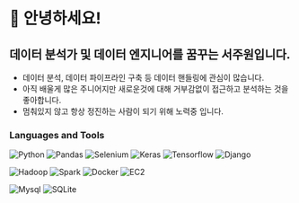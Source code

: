 # 👋 안녕하세요! 
## 데이터 분석가 및 데이터 엔지니어를 꿈꾸는 서주원입니다.

- 데이터 분석, 데이터 파이프라인 구축 등 데이터 핸들링에 관심이 많습니다.
- 아직 배울게 많은 주니어지만 새로운것에 대해 거부감없이 접근하고 분석하는 것을 좋아합니다.  
- 멈춰있지 않고 항상 정진하는 사람이 되기 위해 노력중 입니다.

### Languages and Tools
![Python](https://img.shields.io/badge/Python-EE4C2C?style=flat-square&logo=python&logoColor=white) ![Pandas](https://img.shields.io/badge/Pandas-150458?style=flat-square&logo=pandas&logoColor=white)  ![Selenium](https://img.shields.io/badge/Selenium-43B02A?style=flat-square&logo=selenium&logoColor=black) ![Keras](https://img.shields.io/badge/Keras-D00000?style=flat-square&logo=keras&logoColor=white) ![Tensorflow](https://img.shields.io/badge/Tensorflow-FF6F00?style=flat-square&logo=tensorflow&logoColor=black) ![Django](https://img.shields.io/badge/Django-092E20?style=flat-square&logo=django&logoColor=white)

![Hadoop](https://img.shields.io/badge/Apache%20Hadoop-66CCFF?style=flat-square&logo=apachehadoop&logoColor=black) ![Spark](https://img.shields.io/badge/Apache%20spark-E25A1C?style=flat-square&logo=apachespark&logoColor=white) ![Docker](https://img.shields.io/badge/Docker-2496ED?style=flat-square&logo=docker&logoColor=white) ![EC2](https://img.shields.io/badge/Amazon%20EC2-FF9900?style=flat-square&logo=sqlite&logoColor=black)

![Mysql](https://img.shields.io/badge/MySQL-4479A1?style=flat-square&logo=mysql&logoColor=black) ![SQLite](https://img.shields.io/badge/SQLite-003B57?style=flat-square&logo=sqlite&logoColor=white)
